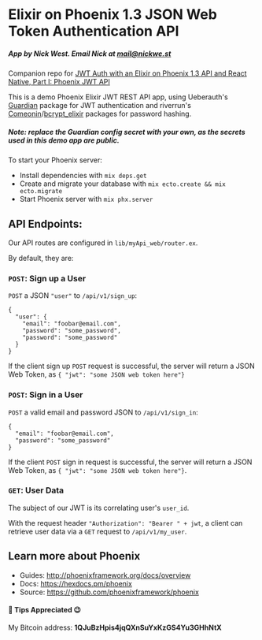 # Elixir on Phoenix 1.3 JSON Web Token Authentication API

##### App by Nick West. Email Nick at mail@nickwe.st

Companion repo for [JWT Auth with an Elixir on Phoenix 1.3 API and React Native, Part I: Phoenix JWT API](https://medium.com/@njwest/jwt-auth-with-an-elixir-on-phoenix-1-3-guardian-api-and-react-native-mobile-app-1bd00559ea51)

This is a demo Phoenix Elixir JWT REST API app, using Ueberauth's [Guardian](https://github.com/ueberauth/guardian) package for JWT authentication and riverrun's [Comeonin](https://github.com/riverrun/comeonin)/[bcrypt_elixir](https://github.com/riverrun/bcrypt_elixir) packages for password hashing.

##### Note: replace the Guardian config secret with your own, as the secrets used in this demo app are public.

To start your Phoenix server:

  * Install dependencies with `mix deps.get`
  * Create and migrate your database with `mix ecto.create && mix ecto.migrate`
  * Start Phoenix server with `mix phx.server`

## API Endpoints:

Our API routes are configured in `lib/myApi_web/router.ex`.

By default, they are:

### `POST`: Sign up a User

`POST` a JSON `"user"` to `/api/v1/sign_up`:
```
{
  "user": {
    "email": "foobar@email.com",
    "password": "some_password",
    "password": "some_password"
  }
}
```

If the client sign up `POST` request is successful, the server will return a JSON Web Token, as `{ "jwt": "some JSON web token here"}`

### `POST`: Sign in a User

`POST` a valid email and password JSON  to `/api/v1/sign_in`:
```
{
  "email": "foobar@email.com",
  "password": "some_password"
}
```

If the client `POST` sign in request is successful, the server will return a JSON Web Token, as `{ "jwt": "some JSON web token here"}`.

### `GET`: User Data

The subject of our JWT is its correlating user's `user_id`.

With the request header `"Authorization": "Bearer " + jwt`, a client can retrieve user data via a `GET` request to `/api/v1/my_user`.

## Learn more about Phoenix

  * Guides: http://phoenixframework.org/docs/overview
  * Docs: https://hexdocs.pm/phoenix
  * Source: https://github.com/phoenixframework/phoenix

#### 🍹 Tips Appreciated 😉
My Bitcoin address: **1QJuBzHpis4jqQXnSuYxKzGS4Yu3GHhNtX**

